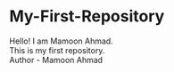 # My-First-Repository
Hello! I am Mamoon Ahmad.
<br>
This is my first repository.
<br>
Author - Mamoon Ahmad 
